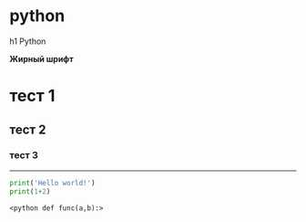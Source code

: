 # python
h1 Python

**Жирный шрифт**

# тест 1
## тест 2
### тест 3
***
```python
print('Hello world!')
print(1+2)
```
```<python def func(a,b):>```
